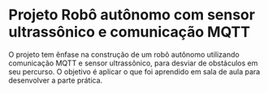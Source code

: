 # Projeto Robô autônomo com sensor ultrassônico e comunicação MQTT

O projeto tem ênfase na construção de um robô autônomo utilizando comunicação MQTT e sensor ultrassônico, para desviar de obstáculos em seu percurso. 
O objetivo é aplicar o que foi aprendido em sala de aula para desenvolver a parte prática. 
